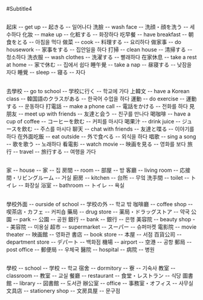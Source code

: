 #Subtitle4

##

起床 -- get up -- 起きる -- 일어나다
洗臉 -- wash face -- 洗顔・顔を洗う -- 세수하다
化妝 -- make up -- 化粧する -- 화장하다
吃早餐 -- have breakfast -- 朝食をとる -- 아침을 먹다
做菜 -- cook -- 料理する -- 요리하다
做家事 -- do housework -- 家事をする -- 집안일을 하다
打掃 -- clean house -- 清掃する -- 청소하다
洗衣服 -- wash clothes -- 洗濯する -- 빨래하다
在家休息 -- take a rest at home -- 家で休む -- 집에서 쉽다
睡午覺 -- take a nap -- 昼寝する -- 낮잠을 자다
睡覺 -- sleep -- 寝る -- 자다

##

去學校 -- go to school -- 学校に行く -- 학교에 가다
上韓文 -- have a Korean class -- 韓国語のクラスがある -- 한국어 수업을 하다
運動 -- do exercise -- 運動する -- 운동하다
打電話 -- make a phone call -- 電話をかける -- 전화를 하다
見朋友 -- meet up with friends -- 友達と会う -- 친구를 만나다
喝咖啡 -- have a cup of coffee -- コーヒーを飲む -- 커피를 마시다
喝果汁 -- drink juice -- ジュースを飲む -- 주스를 마시다
聊天 -- chat with friends -- 友達と喋る -- 이야기를 하다
在外面吃飯 -- eat outside -- 外で食べる -- 외식을 하다
唱歌 -- sing a song -- 歌を歌う -- 노래하다
看電影 -- watch movie -- 映画を見る -- 영화를 보다
旅行 -- travel -- 旅行する -- 여행을 가다

##

家 -- house -- 家 -- 집
房間 -- room -- 部屋 -- 방
客廳 -- living room -- 応接間・リビングルーム -- 거실
廚房 -- kitchen -- 台所 -- 무엌
洗手間 -- toilet -- トイレ -- 화장실
浴室 -- bathroom -- トイレ -- 욕실

##

學校外面 -- ourside of school -- 学校の外 -- 학교 밖
咖啡廳 -- coffee shop -- 喫茶店・カフェ -- 커피숍
藥局 -- drug store -- 薬局・ドラッグストア -- 약국
公園 -- park -- 公園 -- 공원
銀行 -- bank -- 銀行 -- 은행
美容院 -- beauty shop -- 美容院 -- 미용실
超市 -- supermarket -- スーパー -- 슈퍼마켓
電影院 -- movie theater -- 映画館 -- 영화관
書店 -- book store -- 本屋 -- 서점
百貨公司 -- department store -- デパート -- 백화점
機場 -- airport -- 空港 -- 공항
郵局 -- post office -- 郵便局 -- 우체국
醫院 -- hospital -- 病院 -- 병원

##

學校 -- school -- 学校 -- 학교
宿舍 -- dormitory -- 寮 -- 기숙사
教室 -- classroom -- 教室 -- 교실
餐廳 -- restaurant -- 食堂・レストラン -- 식당
圖書館 -- library -- 図書館 -- 도서관
辦公室 -- office -- 事務室・オフィス -- 사무실
文具店 -- stationery shop -- 文房具屋 -- 문구점
